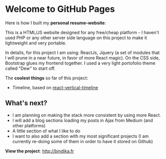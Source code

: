 # Welcome to GitHub Pages

Here is how I built my **personal resume-website**:

This is a HTML/JS website designed for any free/cheap platform - I haven't used PHP or any other server side language on this project to make it lightweight and very portable.

In details, for this project I am using: ReactJs, Jquery (a set of modules that I will prune in a near future, in favor of more React magic). On the CSS side, Bootstrap glues my frontend together. I used a very light portofolio theme called "Dew" to start off.

The **coolest things** so far of this project:
- Timeline, based on [react-vertical-timeline](https://stephane-monnot.github.io/react-vertical-timeline)

## What's next?

- I am planning on making the stack more consistent by using more React.
- I will add a blog sections loading my posts in Ajax from Medium (and other platforms)
- A little section of what I like to do 
- I want to also add a section with my most significant projects (I am currently re-doing some of them in order to have it stored on Github)

**View the project**: http://bindika.fr
